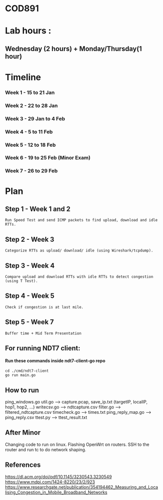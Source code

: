 # COD891
# Lab hours :
  ## Wednesday (2 hours) + Monday/Thursday(1 hour)

# Timeline
### Week 1 - 15 to 21 Jan
### Week 2 - 22 to 28 Jan
### Week 3 - 29 Jan to 4 Feb
### Week 4 - 5 to 11 Feb
### Week 5 - 12 to 18 Feb
### Week 6 - 19 to 25 Feb (Minor Exam)
### Week 7 - 26 to 29 Feb

# Plan
  ## Step 1 - Week 1 and 2
    Run Speed Test and send ICMP packets to find upload, download and idle RTTs.
  ## Step 2 - Week 3
    Categorize RTTs as upload/ download/ idle (using Wireshark/tcpdump).
  ## Step 3 - Week 4 
    Compare upload and download RTTs with idle RTTs to detect congestion (using T Test).
  ## Step 4 - Week 5
    Check if congestion is at last mile.
  ## Step 5 - Week 7
    Buffer time + Mid Term Presentation

## For running NDT7 client:
  #### Run these commands inside ndt7-client-go repo
    cd ./cmd/ndt7-client
    go run main.go
  
## How to run
  ping_windows.go util.go --> capture.pcap, save_ip.txt (targetIP, localIP, hop1, hop2, ...)
  writecsv.go --> ndtcapture.csv
  filter.go --> filtered_ndtcapture.csv
  timecheck.go --> times.txt
  ping_reply_map.go --> ping_reply.csv 
  ttest.py --> ttest_result.txt

## After Minor
  Changing code to run on linux.
  Flashing OpenWrt on routers.
  SSH to the router and run tc to do network shaping.
  
  


## References
  https://dl.acm.org/doi/pdf/10.1145/3230543.3230549
  https://www.mdpi.com/1424-8220/23/2/923
  https://www.researchgate.net/publication/354194462_Measuring_and_Localising_Congestion_in_Mobile_Broadband_Networks

